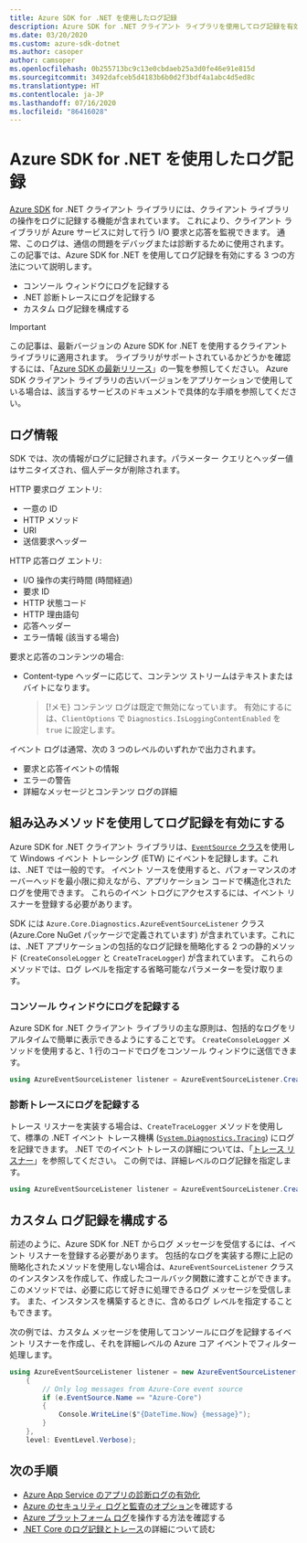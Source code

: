 ```yaml
---
title: Azure SDK for .NET を使用したログ記録
description: Azure SDK for .NET クライアント ライブラリを使用してログ記録を有効にする方法について説明します。
ms.date: 03/20/2020
ms.custom: azure-sdk-dotnet
ms.author: casoper
author: camsoper
ms.openlocfilehash: 0b255713bc9c13e0cbdaeb25a3d0fe46e91e815d
ms.sourcegitcommit: 3492dafceb5d4183b6b0d2f3bdf4a1abc4d5ed8c
ms.translationtype: HT
ms.contentlocale: ja-JP
ms.lasthandoff: 07/16/2020
ms.locfileid: "86416028"
---
```

# <a name="logging-with-the-azure-sdk-for-net"></a>Azure SDK for .NET を使用したログ記録

[Azure SDK](https://azure.microsoft.com/downloads/) for .NET クライアント ライブラリには、クライアント ライブラリの操作をログに記録する機能が含まれています。 これにより、クライアント ライブラリが Azure サービスに対して行う I/O 要求と応答を監視できます。 通常、このログは、通信の問題をデバッグまたは診断するために使用されます。 この記事では、Azure SDK for .NET を使用してログ記録を有効にする 3 つの方法について説明します。

- コンソール ウィンドウにログを記録する
- .NET 診断トレースにログを記録する
- カスタム ログ記録を構成する

> [!IMPORTANT]
> この記事は、最新バージョンの Azure SDK for .NET を使用するクライアント ライブラリに適用されます。 ライブラリがサポートされているかどうかを確認するには、「[Azure SDK の最新リリース](https://azure.github.io/azure-sdk/releases/latest/index.html)」の一覧を参照してください。 Azure SDK クライアント ライブラリの古いバージョンをアプリケーションで使用している場合は、該当するサービスのドキュメントで具体的な手順を参照してください。

## <a name="log-information"></a>ログ情報

SDK では、次の情報がログに記録されます。パラメーター クエリとヘッダー値はサニタイズされ、個人データが削除されます。

HTTP 要求ログ エントリ:

- 一意の ID
- HTTP メソッド
- URI
- 送信要求ヘッダー

HTTP 応答ログ エントリ:

- I/O 操作の実行時間 (時間経過)
- 要求 ID
- HTTP 状態コード
- HTTP 理由語句
- 応答ヘッダー
- エラー情報 (該当する場合)

要求と応答のコンテンツの場合:

- Content-type ヘッダーに応じて、コンテンツ ストリームはテキストまたはバイトになります。
     > [!メモ} コンテンツ ログは既定で無効になっています。 有効にするには、`ClientOptions` で `Diagnostics.IsLoggingContentEnabled` を `true` に設定します。

イベント ログは通常、次の 3 つのレベルのいずれかで出力されます。

- 要求と応答イベントの情報
- エラーの警告
- 詳細なメッセージとコンテンツ ログの詳細

## <a name="enable-logging-with-built-in-methods"></a>組み込みメソッドを使用してログ記録を有効にする

Azure SDK for .NET クライアント ライブラリは、[`EventSource` クラス](/dotnet/api/system.diagnostics.tracing.eventsource)を使用して Windows イベント トレーシング (ETW) にイベントを記録します。これは、.NET では一般的です。 イベント ソースを使用すると、パフォーマンスのオーバーヘッドを最小限に抑えながら、アプリケーション コードで構造化されたログを使用できます。 これらのイベン トログにアクセスするには、イベント リスナーを登録する必要があります。

SDK には `Azure.Core.Diagnostics.AzureEventSourceListener` クラス (Azure.Core NuGet パッケージで定義されています) が含まれています。これには、.NET アプリケーションの包括的なログ記録を簡略化する 2 つの静的メソッド (`CreateConsoleLogger` と `CreateTraceLogger`) が含まれています。 これらのメソッドでは、ログ レベルを指定する省略可能なパラメーターを受け取ります。

### <a name="log-to-the-console-window"></a>コンソール ウィンドウにログを記録する

Azure SDK for .NET クライアント ライブラリの主な原則は、包括的なログをリアルタイムで簡単に表示できるようにすることです。 `CreateConsoleLogger` メソッドを使用すると、1 行のコードでログをコンソール ウィンドウに送信できます。

```csharp
using AzureEventSourceListener listener = AzureEventSourceListener.CreateConsoleLogger();
```

### <a name="log-to-diagnostic-traces"></a>診断トレースにログを記録する

トレース リスナーを実装する場合は、`CreateTraceLogger` メソッドを使用して、標準の .NET イベント トレース機構 ([`System.Diagnostics.Tracing`](/dotnet/api/system.diagnostics.tracing)) にログを記録できます。 .NET でのイベント トレースの詳細については、「[トレース リスナー](../framework/debug-trace-profile/trace-listeners.md)」を参照してください。 この例では、詳細レベルのログ記録を指定します。

```csharp
using AzureEventSourceListener listener = AzureEventSourceListener.CreateTraceLogger(EventLevel.Verbose);
```

## <a name="configure-custom-logging"></a>カスタム ログ記録を構成する

前述のように、Azure SDK for .NET からログ メッセージを受信するには、イベント リスナーを登録する必要があります。 包括的なログを実装する際に上記の簡略化されたメソッドを使用しない場合は、`AzureEventSourceListener` クラスのインスタンスを作成して、作成したコールバック関数に渡すことができます。 このメソッドでは、必要に応じて好きに処理できるログ メッセージを受信します。 また、インスタンスを構築するときに、含めるログ レベルを指定することもできます。

次の例では、カスタム メッセージを使用してコンソールにログを記録するイベント リスナーを作成し、それを詳細レベルの Azure コア イベントでフィルター処理します。

```csharp
using AzureEventSourceListener listener = new AzureEventSourceListener((e, message) =>
    {
        // Only log messages from Azure-Core event source
        if (e.EventSource.Name == "Azure-Core")
        {
            Console.WriteLine($"{DateTime.Now} {message}");
        }
    },
    level: EventLevel.Verbose);
```

## <a name="next-steps"></a>次の手順

- [Azure App Service のアプリの診断ログの有効化](/azure/app-service/troubleshoot-diagnostic-logs)
- [Azure のセキュリティ ログと監査のオプション](/azure/security/fundamentals/log-audit)を確認する
- [Azure プラットフォーム ログ](/azure/azure-monitor/platform/platform-logs-overview)を操作する方法を確認する
- [.NET Core のログ記録とトレース](../core/diagnostics/logging-tracing.md)の詳細について読む
